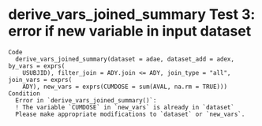 # derive_vars_joined_summary Test 3: error if new variable in input dataset

    Code
      derive_vars_joined_summary(dataset = adae, dataset_add = adex, by_vars = exprs(
        USUBJID), filter_join = ADY.join <= ADY, join_type = "all", join_vars = exprs(
        ADY), new_vars = exprs(CUMDOSE = sum(AVAL, na.rm = TRUE)))
    Condition
      Error in `derive_vars_joined_summary()`:
      ! The variable `CUMDOSE` in `new_vars` is already in `dataset`
      Please make appropriate modifications to `dataset` or `new_vars`.

